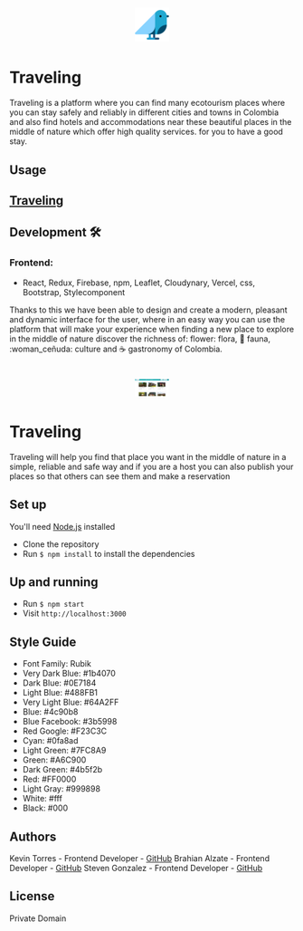 # <p align="center">  <img src="/src/imgs/bird.png" width="60"></p> 
# Traveling

Traveling is a platform where you can find many ecotourism places where you can stay safely and reliably in different cities and towns in Colombia and also find hotels and accommodations near these beautiful places in the middle of nature which offer high quality services. for you to have a good stay.

## Usage
## [Traveling](https://demo-day-projects-traveling-n6qlc1z18-yourfgod.vercel.app/)


## Development :hammer_and_wrench:
### Frontend:

- React, Redux, Firebase, npm, Leaflet, Cloudynary, Vercel, css, Bootstrap, Stylecomponent

Thanks to this we have been able to design and create a modern, pleasant and dynamic interface for the user, where in an easy way you can use the platform that will make your experience when finding a new place to explore in the middle of nature discover the richness of: flower: flora, :bear: fauna, :woman_ceñuda: culture and :coffee: gastronomy of Colombia.

# <p align="center">  <img src="/src/imgs/Captura.png" width="60"></p> 




# Traveling

Traveling will help you find that place you want in the middle of nature in a simple, reliable and safe way and if you are a host you can also publish your places so that others can see them and make a reservation

## Set up

You'll need [Node.js](https://nodejs.org/en/) installed

- Clone the repository 
- Run `$ npm install` to install the dependencies 

## Up and running 

- Run `$ npm start` 
- Visit `http://localhost:3000`

## Style Guide

- Font Family: Rubik
- Very Dark Blue: #1b4070
- Dark Blue: #0E7184
- Light Blue: #488FB1
- Very Light Blue: #64A2FF
- Blue: #4c90b8
- Blue Facebook: #3b5998
- Red Google: #F23C3C
- Cyan: #0fa8ad
- Light Green: #7FC8A9
- Green: #A6C900
- Dark Green: #4b5f2b
- Red: #FF0000
- Light Gray: #999898
- White: #fff
- Black: #000


## Authors
Kevin Torres - Frontend Developer - [GitHub](https://github.com/Kinyein)
Brahian Alzate - Frontend Developer - [GitHub](https://github.com/Brahian22)
Steven Gonzalez - Frontend Developer - [GitHub](https://github.com/stevengm45)

## License
Private Domain